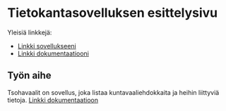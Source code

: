# Tietokantasovelluksen esittelysivu

Yleisiä linkkejä:

* [Linkki sovellukseeni](http://thureson.users.cs.helsinki.fi/tsohavaalit/)
* [Linkki dokumentaatiooni](https://github.com/thureson/Tsoha-Bootstrap)

## Työn aihe

Tsohavaalit on sovellus, joka listaa kuntavaaliehdokkaita ja heihin liittyviä tietoja.
[Linkki dokumentaatioon](https://github.com/thureson/Tsoha-Bootstrap/doc/dokumentaatio.pdf)
